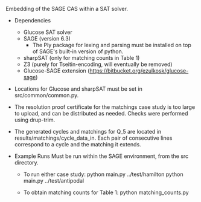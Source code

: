 Embedding of the SAGE CAS within a SAT solver.

* Dependencies
    * Glucose SAT solver
    * SAGE (version 6.3)
		* The Ply package for lexing and parsing must be installed on top of SAGE's built-in version of python.
	* sharpSAT (only for matching counts in Table 1)
	* Z3 (purely for Tseitin-encoding, will eventually be removed)
	* Glucose-SAGE extension (https://bitbucket.org/ezulkosk/glucose-sage)

* Locations for Glucose and sharpSAT must be set in src/common/common.py.

* The resolution proof certificate for the matchings case study is too large to upload, and can be distributed as needed. Checks were performed using drup-trim.

* The generated cycles and matchings for Q_5 are located in results/matchings/cycle_data_in. Each pair of consecutive lines correspond to a cycle and the matching it extends.

* Example Runs
	Must be run within the SAGE environment, from the src directory.

	* To run either case study:
		python main.py ../test/hamilton
		python main.py ../test/antipodal

	* To obtain matching counts for Table 1:
		python matching_counts.py

